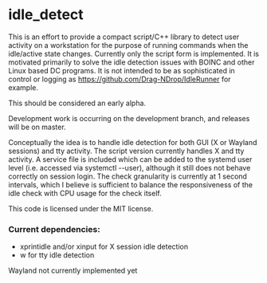 # idle_detect

This is an effort to provide a compact script/C++ library to detect user activity on a workstation for the purpose of running commands when the idle/active state changes. Currently only the script form is implemented. It is motivated primarily to solve the idle detection issues with BOINC and other Linux based DC programs. It is not intended to be as sophisticated in control or logging as https://github.com/Drag-NDrop/IdleRunner for example.

This should be considered an early alpha.

Development work is occurring on the development branch, and releases will be on master.

Conceptually the idea is to handle idle detection for both GUI (X or Wayland sessions) and tty activity. The script version currently handles X and tty activity. A service file is included which can be added to the
systemd user level (i.e. accessed via systemctl --user), although it still does not behave correctly on session login. The check granularity is currently at 1 second intervals, which I believe is sufficient to balance
the responsiveness of the idle check with CPU usage for the check itself.

This code is licensed under the MIT license.

### Current dependencies:
 - xprintidle and/or xinput for X session idle detection
 - w for tty idle detection

Wayland not currently implemented yet
